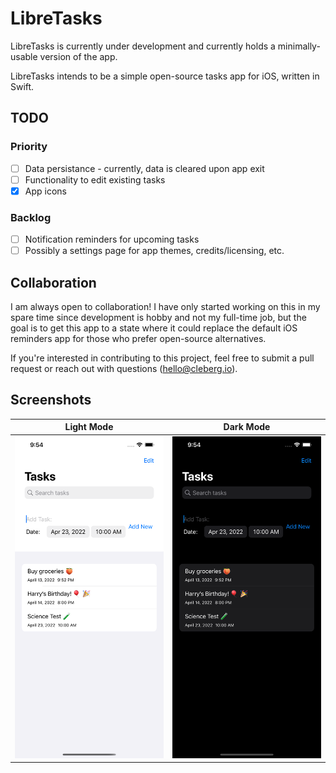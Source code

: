# LibreTasks

LibreTasks is currently under development and currently holds a 
minimally-usable version of the app.

LibreTasks intends to be a simple open-source tasks app for iOS, written 
in Swift.

## TODO

### Priority

- [ ] Data persistance - currently, data is cleared upon app exit
- [ ] Functionality to edit existing tasks
- [x] App icons

### Backlog

- [ ] Notification reminders for upcoming tasks
- [ ] Possibly a settings page for app themes, credits/licensing, etc.

## Collaboration

I am always open to collaboration! I have only started working on this in 
my spare time since development is hobby and not my full-time job, but 
the goal is to get this app to a state where it could replace the default 
iOS reminders app for those who prefer open-source alternatives.

If you're interested in contributing to this project, feel free to submit 
a pull request or reach out with 
questions ([hello@cleberg.io](mailto:hello@cleberg.io)).

## Screenshots

| Light Mode                                   | Dark Mode                                  |
|----------------------------------------------|--------------------------------------------|
| ![Light Mode](Screenshots/preview_light.png) | ![Dark Mode](Screenshots/preview_dark.png) |
